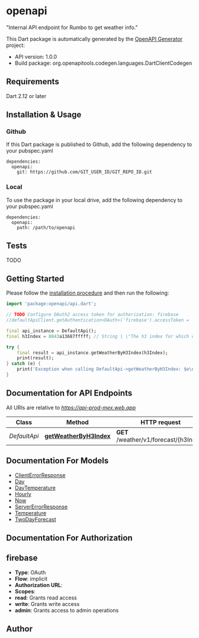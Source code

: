 # openapi
\"Internal API endpoint for Rumbo to get weather info.\"


This Dart package is automatically generated by the [OpenAPI Generator](https://openapi-generator.tech) project:

- API version: 1.0.0
- Build package: org.openapitools.codegen.languages.DartClientCodegen

## Requirements

Dart 2.12 or later

## Installation & Usage

### Github
If this Dart package is published to Github, add the following dependency to your pubspec.yaml
```
dependencies:
  openapi:
    git: https://github.com/GIT_USER_ID/GIT_REPO_ID.git
```

### Local
To use the package in your local drive, add the following dependency to your pubspec.yaml
```
dependencies:
  openapi:
    path: /path/to/openapi
```

## Tests

TODO

## Getting Started

Please follow the [installation procedure](#installation--usage) and then run the following:

```dart
import 'package:openapi/api.dart';

// TODO Configure OAuth2 access token for authorization: firebase
//defaultApiClient.getAuthentication<OAuth>('firebase').accessToken = 'YOUR_ACCESS_TOKEN';

final api_instance = DefaultApi();
final h3Index = 8843a13687fffff; // String | \"The h3 index for which weather is requested. The responsibility falls on the client side to come up with  'good' h3 indeces to make caching work and also know when to update the weather widget should the device's  location change enough.\" 

try {
    final result = api_instance.getWeatherByH3Index(h3Index);
    print(result);
} catch (e) {
    print('Exception when calling DefaultApi->getWeatherByH3Index: $e\n');
}

```

## Documentation for API Endpoints

All URIs are relative to *https://api-prod-mex.web.app*

Class | Method | HTTP request | Description
------------ | ------------- | ------------- | -------------
*DefaultApi* | [**getWeatherByH3Index**](doc\/DefaultApi.md#getweatherbyh3index) | **GET** /weather/v1/forecast/{h3Index} | 


## Documentation For Models

 - [ClientErrorResponse](doc\/ClientErrorResponse.md)
 - [Day](doc\/Day.md)
 - [DayTemperature](doc\/DayTemperature.md)
 - [Hourly](doc\/Hourly.md)
 - [Now](doc\/Now.md)
 - [ServerErrorResponse](doc\/ServerErrorResponse.md)
 - [Temperature](doc\/Temperature.md)
 - [TwoDayForecast](doc\/TwoDayForecast.md)


## Documentation For Authorization


## firebase

- **Type**: OAuth
- **Flow**: implicit
- **Authorization URL**: 
- **Scopes**: 
 - **read**: Grants read access
 - **write**: Grants write access
 - **admin**: Grants access to admin operations


## Author



